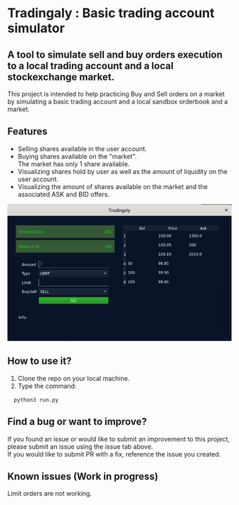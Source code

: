# Tradingaly : Basic trading account simulator

## A tool to simulate sell and buy orders execution to a local trading account and a local stockexchange market. 

This project is intended to help practicing Buy and Sell orders on a market  
by simulating a basic trading account and a local sandbox orderbook and a market.

## Features

* Selling shares available in the user account.
* Buying shares available on the "market".  
  The market has only 1 share available.
* Visualizing shares hold by user as well as the amount of liquidity on the user account.
* Visualizing the amount of shares available on the market and the associated ASK and BID offers.

![orderbook ui](img/demo.png)

## How to use it?

1. Clone the repo on your local machine.
3. Type the command:  

```shell
  python3 run.py
```

## Find a bug or want to improve?

If you found an issue or would like to submit an improvement to this project,   
please submit an issue using the issue tab above.  
If you would like to submit PR with a fix, reference the issue you created.  

## Known issues (Work in progress)

Limit orders are not working.
